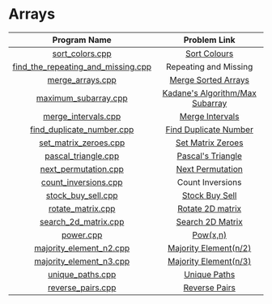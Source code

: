 # Arrays

|                               Program Name                               |                                                  Problem Link                                                   |
| :----------------------------------------------------------------------: | :-------------------------------------------------------------------------------------------------------------: |
|                    [sort_colors.cpp](sort_colors.cpp)                    |                           [Sort Colours](https://leetcode.com/problems/sort-colors/)                            |
| [find_the_repeating_and_missing.cpp](find_the_repeating_and_missing.cpp) |                                              Repeating and Missing                                              |
|                   [merge_arrays.cpp](merge_arrays.cpp)                   | [Merge Sorted Arrays](https://www.geeksforgeeks.org/efficiently-merging-two-sorted-arrays-with-o1-extra-space/) |
|               [maximum_subarray.cpp](maximum_subarray.cpp)               |               [Kadane's Algorithm/Max Subarray](https://leetcode.com/problems/maximum-subarray/)                |
|                [merge_intervals.cpp](merge_intervals.cpp)                |                        [Merge Intervals](https://leetcode.com/problems/merge-intervals)                         |
|          [find_duplicate_number.cpp](find_duplicate_number.cpp)          |           [Find Duplicate Number](https://leetcode.com/problems/find-the-duplicate-number/solution/)            |
|              [set_matrix_zeroes.cpp](set_matrix_zeroes.cpp)              |                      [Set Matrix Zeroes](https://leetcode.com/problems/set-matrix-zeroes/)                      |
|                [pascal_triangle.cpp](pascal_triangle.cpp)                |                      [Pascal's Triangle](https://leetcode.com/problems/pascals-triangle/)                       |
|               [next_permutation.cpp](next_permutation.cpp)               |                       [Next Permutation](https://leetcode.com/problems/next-permutation/)                       |
|               [count_inversions.cpp](count_inversions.cpp)               |                                                Count Inversions                                                 |
|                 [stock_buy_sell.cpp](stock_buy_sell.cpp)                 |                [Stock Buy Sell](https://leetcode.com/problems/best-time-to-buy-and-sell-stock/)                 |
|                  [rotate_matrix.cpp](rotate_matrix.cpp)                  |                         [Rotate 2D matrix](https://leetcode.com/problems/rotate-image/)                         |
|               [search_2d_matrix.cpp](search_2d_matrix.cpp)               |                      [Search 2D Matrix](https://leetcode.com/problems/search-a-2d-matrix/)                      |
|                          [power.cpp](power.cpp)                          |                                [Pow(x,n)](https://leetcode.com/problems/powx-n/)                                |
|            [majority_element_n2.cpp](majority_element_n2.cpp)            |                    [Majority Element(n/2)](https://leetcode.com/problems/majority-element/)                     |
|            [majority_element_n3.cpp](majority_element_n3.cpp)            |                   [Majority Element(n/3)](https://leetcode.com/problems/majority-element-ii/)                   |
|                   [unique_paths.cpp](unique_paths.cpp)                   |                           [Unique Paths](https://leetcode.com/problems/unique-paths/)                           |
|                  [reverse_pairs.cpp](reverse_pairs.cpp)                  |                          [Reverse Pairs](https://leetcode.com/problems/reverse-pairs/)                          |
